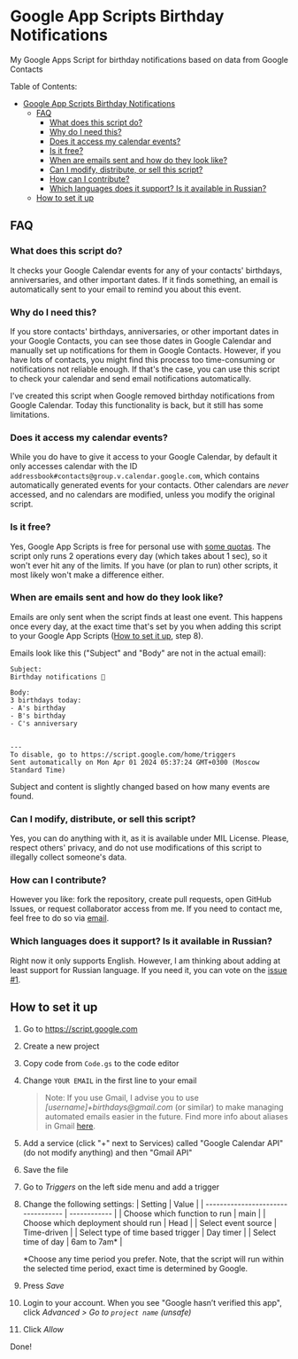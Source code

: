 # Google App Scripts Birthday Notifications

My Google Apps Script for birthday notifications based on data from Google Contacts

Table of Contents:

<!-- TOC -->

- [Google App Scripts Birthday Notifications](#google-app-scripts-birthday-notifications)
  - [FAQ](#faq)
    - [What does this script do?](#what-does-this-script-do)
    - [Why do I need this?](#why-do-i-need-this)
    - [Does it access my calendar events?](#does-it-access-my-calendar-events)
    - [Is it free?](#is-it-free)
    - [When are emails sent and how do they look like?](#when-are-emails-sent-and-how-do-they-look-like)
    - [Can I modify, distribute, or sell this script?](#can-i-modify-distribute-or-sell-this-script)
    - [How can I contribute?](#how-can-i-contribute)
    - [Which languages does it support? Is it available in Russian?](#which-languages-does-it-support-is-it-available-in-russian)
  - [How to set it up](#how-to-set-it-up)

<!-- /TOC -->

## FAQ

### What does this script do?

It checks your Google Calendar events for any of your contacts' birthdays, anniversaries, and other important dates. If it finds something, an email is automatically sent to your email to remind you about this event.

### Why do I need this?

If you store contacts' birthdays, anniversaries, or other important dates in your Google Contacts, you can see those dates in Google Calendar and manually set up notifications for them in Google Contacts. However, if you have lots of contacts, you might find this process too time-consuming or notifications not reliable enough. If that's the case, you can use this script to check your calendar and send email notifications automatically.

I've created this script when Google removed birthday notifications from Google Calendar. Today this functionality is back, but it still has some limitations.

### Does it access my calendar events?

While you do have to give it access to your Google Calendar, by default it only accesses calendar with the ID `addressbook#contacts@group.v.calendar.google.com`, which contains automatically generated events for your contacts. Other calendars are _never_ accessed, and no calendars are modified, unless you modify the original script.

### Is it free?

Yes, Google App Scripts is free for personal use with [some quotas](https://developers.google.com/apps-script/guides/services/quotas). The script only runs 2 operations every day (which takes about 1 sec), so it won't ever hit any of the limits. If you have (or plan to run) other scripts, it most likely won't make a difference either.

### When are emails sent and how do they look like?

Emails are only sent when the script finds at least one event. This happens once every day, at the exact time that's set by you when adding this script to your Google App Scripts ([How to set it up](#2-how-to-set-it-up), step 8).

Emails look like this ("Subject" and "Body" are not in the actual email):

```
Subject:
Birthday notifications 🎂

Body:
3 birthdays today:
- A's birthday
- B's birthday
- C's anniversary


---
To disable, go to https://script.google.com/home/triggers
Sent automatically on Mon Apr 01 2024 05:37:24 GMT+0300 (Moscow Standard Time)
```

Subject and content is slightly changed based on how many events are found.

### Can I modify, distribute, or sell this script?

Yes, you can do anything with it, as it is available under MIL License. Please, respect others' privacy, and do not use modifications of this script to illegally collect someone's data.

### How can I contribute?

However you like: fork the repository, create pull requests, open GitHub Issues, or request collaborator access from me. If you need to contact me, feel free to do so via [email](mailto:germanivanov0719@gmail.com).

### Which languages does it support? Is it available in Russian?

Right now it only supports English. However, I am thinking about adding at least support for Russian language. If you need it, you can vote on the [issue #1](issues/1).

## How to set it up

1. Go to https://script.google.com
2. Create a new project
3. Copy code from `Code.gs` to the code editor
4. Change `YOUR EMAIL` in the first line to your email
   > Note: If you use Gmail, I advise you to use _[username]+birthdays@gmail.com_ (or similar) to make managing automated emails easier in the future. Find more info about aliases in Gmail [here](https://support.google.com/mail/answer/22370?hl=en#zippy=%2Cfilter-using-your-gmail-alias).
5. Add a service (click "+" next to Services) called "Google Calendar API" (do not modify anything) and then "Gmail API"
6. Save the file
7. Go to _Triggers_ on the left side menu and add a trigger
8. Change the following settings:
   | Setting | Value |
   | ---------------------------------- | ------------ |
   | Choose which function to run | main |
   | Choose which deployment should run | Head |
   | Select event source | Time-driven |
   | Select type of time based trigger | Day timer |
   | Select time of day | 6am to 7am\* |

   \*Choose any time period you prefer. Note, that the script will run within the selected time period, exact time is determined by Google.

9. Press _Save_
10. Login to your account. When you see "Google hasn’t verified this app", click _Advanced > Go to `project name` (unsafe)_
11. Click _Allow_

Done!
